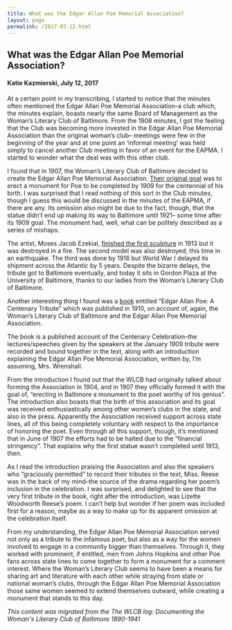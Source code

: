 ```yaml
---
title: What was the Edgar Allan Poe Memorial Association?
layout: page
permalink: /2017-07-12.html
---
```


## What was the Edgar Allan Poe Memorial Association?
#### Katie Kazmierski, July 12, 2017

At a certain point in my transcribing, I started to notice that the minutes often mentioned the Edgar Allan Poe Memorial Association–a club which, the minutes explain, boasts nearly the same Board of Management as the Woman’s Literary Club of Baltimore. From the 1908 minutes, I got the feeling that the Club was becoming more invested in the Edgar Allan Poe Memorial Association than the original woman’s club– meetings were few in the beginning of the year and at one point an ‘informal meeting’ was held simply to cancel another Club meeting in favor of an event for the EAPMA. I started to wonder what the deal was with this other club.

I found that in 1907, the Woman’s Literary Club of Baltimore decided to create the Edgar Allan Poe Memorial Association. [Their original goal](https://explore.baltimoreheritage.org/items/show/185#.WWV6vtPys0p) was to erect a monument for Poe to be completed by 1909 for the centennial of his birth. I was surprised that I read nothing of this sort in the Club minutes, though I guess this would be discussed in the minutes of the EAPMA, if there are any. Its omission also might be due to the fact, though, that the statue didn’t end up making its way to Baltimore until 1921– some time after its 1909 goal. The monument had, well, what can be politely described as a series of mishaps.

The artist, Moses Jacob Ezekial, [finished the first sculpture](https://explore.baltimoreheritage.org/items/show/185#.WWV6vtPys0p) in 1913 but it was destroyed in a fire. The second model was also destroyed, this time in an earthquake. The third was done by 1916 but World War I delayed its shipment across the Atlantic by 5 years. Despite the bizarre delays, the tribute got to Baltimore eventually, and today it sits in Gordon Plaza at the University of Baltimore, thanks to our ladies from the Woman’s Literary Club of Baltimore. 

Another interesting thing I found was a [book](https://babel.hathitrust.org/cgi/pt?id=coo1.ark:/13960/t2988sz1g;view=1up;seq=2) entitled “Edgar Allan Poe: A Centenary Tribute” which was published in 1910, on account of, again, the Woman’s Literary Club of Baltimore and the Edgar Allan Poe Memorial Association.

The book is a published account of the Centenary Celebration–the lectures/speeches given by the speakers at the January 1909 tribute were recorded and bound together in the text, along with an introduction explaining the Edgar Allan Poe Memorial Association, written by, I’m assuming, Mrs. Wrenshall.

From the introduction I found out that the WLCB had originally talked about forming the Association in 1904, and in 1907 they officially formed it with the goal of, “erecting in Baltimore a monument to the poet worthy of his genius”. The introduction also boasts that the birth of this association and its goal was received enthusiastically among other women’s clubs in the state, and also in the press. Apparently the Association received support across state lines, all of this being completely voluntary with respect to the importance of honoring the poet. Even through all this support, though, it’s mentioned that in June of 1907 the efforts had to be halted due to the “financial stringency”. That explains why the first statue wasn’t completed until 1913, then.

As I read the introduction praising the Association and also the speakers who “graciously permitted” to record their tributes in the text, Miss. Reese was in the back of my mind–the source of the drama regarding her poem’s inclusion in the celebration. I was surprised, and delighted to see that the very first tribute in the book, right after the introduction, was Lizette Woodworth Reese’s poem. I can’t help but wonder if her poem was included first for a reason, maybe as a way to make up for its apparent omission at the celebration itself.

From my understanding, the Edgar Allan Poe Memorial Association served not only as a tribute to the infamous poet, but also as a way for the women involved to engage in a community bigger than themselves. Through it, they worked with prominent, if entitled, men from Johns Hopkins and other Poe fans across state lines to come together to form a monument for a comment interest. Where the Woman’s Literary Club seems to have been a means for sharing art and literature with each other while straying from state or national woman’s clubs, through the Edgar Allan Poe Memorial Association those same women seemed to extend themselves outward, while creating a monument that stands to this day.

*This content was migrated from the The WLCB log: Documenting the Woman's Literary Club of Baltimore 1890-1941*